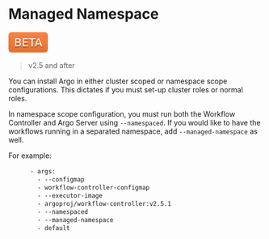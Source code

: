 # Managed Namespace

![beta](assets/beta.svg)

> v2.5 and after

You can install Argo in either cluster scoped or namespace scope configurations.
This dictates if you must set-up cluster roles or normal roles.

In namespace scope configuration, you must run both the Workflow Controller and
Argo Server using `--namespaced`. If you would like to have the workflows
running in a separated namespace, add `--managed-namespace` as well.

For example:

```
      - args:
        - --configmap
        - workflow-controller-configmap
        - --executor-image
        - argoproj/workflow-controller:v2.5.1
        - --namespaced
        - --managed-namespace
        - default
```
